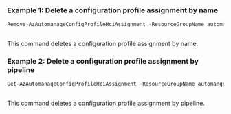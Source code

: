 ### Example 1: Delete a configuration profile assignment by name
```powershell
Remove-AzAutomanageConfigProfileHciAssignment -ResourceGroupName automangerg -ClusterName aglinuxcluster
```

```output
```

This command deletes a configuration profile assignment by name.

### Example 2: Delete a configuration profile assignment by pipeline
```powershell
Get-AzAutomanageConfigProfileHciAssignment -ResourceGroupName automangerg -ClusterName aglinuxcluster | Remove-AzAutomanageConfigProfileHciAssignment
```

```output
```

This command deletes a configuration profile assignment by pipeline.